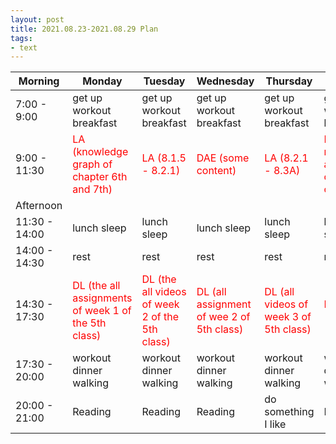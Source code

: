 ```yaml
---
layout: post
title: 2021.08.23-2021.08.29 Plan
tags:
- text
---   
```


| Morning | Monday | Tuesday | Wednesday | Thursday | Friday | Saturday | Sunday |
|---|---|---|---|---|---|---|---|
| 7:00 - 9:00  | get up workout breakfast | get up workout breakfast | get up workout breakfast | get up workout breakfast | get up workout breakfast | get up workout breakfast | get up workout breakfast |
| 9:00 - 11:30 | <font color=red>LA (knowledge graph of chapter 6th and 7th)| <font color=red> LA (8.1.5 - 8.2.1) | <font color=red> DAE (some content) | <font color=red > LA (8.2.1 - 8.3A) | <font color=red > DLP (the remaining all things of the class ) | do something I like | do something I like |
| Afternoon  |   |   |   |   |   |   |   |
| 11:30 - 14:00  | lunch sleep | lunch sleep | lunch sleep | lunch sleep | lunch sleep | lunch sleep | lunch sleep |
| 14:00 - 14:30  | rest | rest | rest | rest | rest | rest | rest |
| 14:30 - 17:30  | <font color=red >DL (the all assignments of week 1 of the 5th class) | <font color=red> DL (the all videos of week 2 of the 5th class) | <font color=red > DL (all assignment of wee 2 of 5th class) | <font color=red> DL (all videos of week 3 of 5th class) | <font color=red > LA (8.3B - 8.3C) | do something I like | do something I like |
| 17:30 - 20:00  | workout dinner walking | workout dinner walking | workout dinner walking | workout dinner walking | workout dinner walking | workout dinner walking | workout dinner walking |
| 20:00 - 21:00  | Reading | Reading | Reading | do something I like | Reading | Reading | do something I like |
